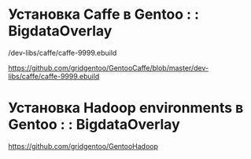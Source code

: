
# Установка Caffe в Gentoo : : BigdataOverlay
/dev-libs/caffe/caffe-9999.ebuild	

https://github.com/gridgentoo/GentooCaffe/blob/master/dev-libs/caffe/caffe-9999.ebuild

# Установка Hadoop environments в Gentoo : : BigdataOverlay
https://github.com/gridgentoo/GentooHadoop


